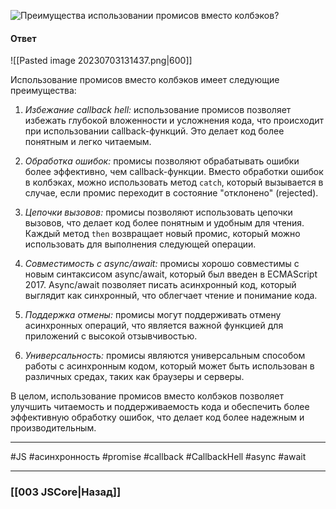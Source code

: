 ![Преимущества использовании промисов вместо колбэков?](https://youtu.be/yvOXvZ8aEFo?t=481)

#### Ответ

![[Pasted image 20230703131437.png|600]]

Использование промисов вместо колбэков имеет следующие преимущества:

1. *Избежание callback hell:* использование промисов позволяет избежать глубокой вложенности и усложнения кода, что происходит при использовании callback-функций. Это делает код более понятным и легко читаемым.
    
2. *Обработка ошибок:* промисы позволяют обрабатывать ошибки более эффективно, чем callback-функции. Вместо обработки ошибок в колбэках, можно использовать метод `catch`, который вызывается в случае, если промис переходит в состояние "отклонено" (rejected).
    
3. *Цепочки вызовов:* промисы позволяют использовать цепочки вызовов, что делает код более понятным и удобным для чтения. Каждый метод `then` возвращает новый промис, который можно использовать для выполнения следующей операции.
    
4. *Совместимость с async/await:* промисы хорошо совместимы с новым синтаксисом async/await, который был введен в ECMAScript 2017. Async/await позволяет писать асинхронный код, который выглядит как синхронный, что облегчает чтение и понимание кода.
    
5. *Поддержка отмены:* промисы могут поддерживать отмену асинхронных операций, что является важной функцией для приложений с высокой отзывчивостью.
    
6. *Универсальность:* промисы являются универсальным способом работы с асинхронным кодом, который может быть использован в различных средах, таких как браузеры и серверы.
    

В целом, использование промисов вместо колбэков позволяет улучшить читаемость и поддерживаемость кода и обеспечить более эффективную обработку ошибок, что делает код более надежным и производительным.

___
 #JS #асинхронность #promise #callback #CallbackHell #async #await 

___

### [[003 JSCore|Назад]]